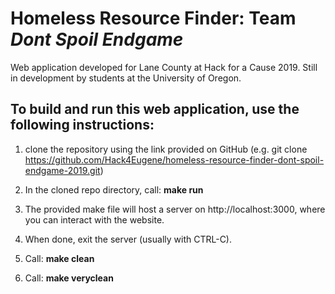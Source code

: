 # Homeless Resource Finder: Team *Dont Spoil Endgame*

Web application developed for Lane County at Hack for a Cause 2019. Still in development by students at the University of Oregon. 

## To build and run this web application, use the following instructions:

1) clone the repository using the link provided on GitHub (e.g. git clone https://github.com/Hack4Eugene/homeless-resource-finder-dont-spoil-endgame-2019.git)

2) In the cloned repo directory, call: **make run**

3) The provided make file will host a server on http://localhost:3000, where you can interact with the website. 

4) When done, exit the server (usually with CTRL-C).

5) Call: **make clean**

6) Call: **make veryclean**
